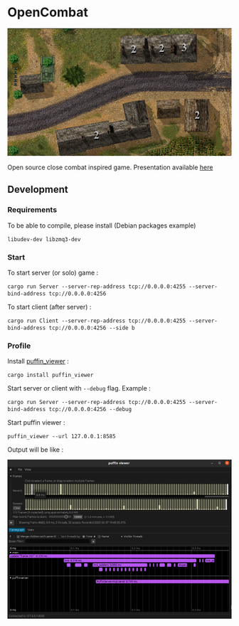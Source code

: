 # OpenCombat

![OpenCombat illustration](intro.png)

Open source close combat inspired game. Presentation available [here](http://www.closecombatseries.net/CCS/modules.php?name=Forums&file=viewtopic&t=11696)

## Development

### Requirements

To be able to compile, please install (Debian packages example)

    libudev-dev libzmq3-dev

### Start

To start server (or solo) game :

    cargo run Server --server-rep-address tcp://0.0.0.0:4255 --server-bind-address tcp://0.0.0.0:4256

To start client (after server) : 

    cargo run Client --server-rep-address tcp://0.0.0.0:4255 --server-bind-address tcp://0.0.0.0:4256 --side b

### Profile

Install [puffin_viewer](https://github.com/EmbarkStudios/puffin/tree/main/puffin_viewer) :

    cargo install puffin_viewer

Start server or client with `--debug` flag. Example :

    cargo run Server --server-rep-address tcp://0.0.0.0:4255 --server-bind-address tcp://0.0.0.0:4256 --debug

Start puffin viewer :

    puffin_viewer --url 127.0.0.1:8585

Output will be like :

![Puffin viewer](puffin_viewer.png)